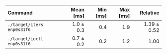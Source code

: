 | Command | Mean [ms] | Min [ms] | Max [ms] | Relative |
|:---|---:|---:|---:|---:|
| `./target/iters enp0s31f6` | 1.0 ± 0.3 | 0.4 | 1.9 | 1.39 ± 0.52 |
| `./target/ioctl enp0s31f6` | 0.7 ± 0.2 | 0.2 | 1.2 | 1.00 |
